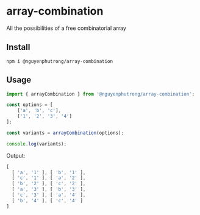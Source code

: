 # array-combination
All the possibilities of a free combinatorial array
## Install
```
npm i @nguyenphutrong/array-combination
```

## Usage
```js
import { arrayCombination } from '@nguyenphutrong/array-combination';

const options = [
    ['a', 'b', 'c'],
    ['1', '2', '3', '4']
];

const variants = arrayCombination(options);

console.log(variants);
```
Output:

```js
[
  [ 'a', '1' ], [ 'b', '1' ],
  [ 'c', '1' ], [ 'a', '2' ],
  [ 'b', '2' ], [ 'c', '2' ],
  [ 'a', '3' ], [ 'b', '3' ],
  [ 'c', '3' ], [ 'a', '4' ],
  [ 'b', '4' ], [ 'c', '4' ]
]
```